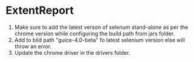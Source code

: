 # ExtentReport

1. Make sure to add the latest verson of selenum stand-alone as per the chrome version while configuring the build path from jars folder.
2. Add to bild path "guice-4.0-beta" fo latest selenium version else will throw an error.
3. Update the chrome driver in the drivers folder.
